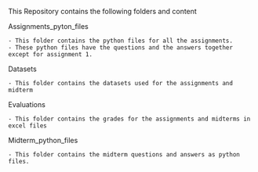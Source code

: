 This Repository contains the following folders and content

Assignments_pyton_files
	
	- This folder contains the python files for all the assignments.
	- These python files have the questions and the answers together except for assignment 1.

Datasets
	
	- This folder contains the datasets used for the assignments and midterm

Evaluations
	
	- This folder contains the grades for the assignments and midterms in excel files

Midterm_python_files
	
	- This folder contains the midterm questions and answers as python files.
